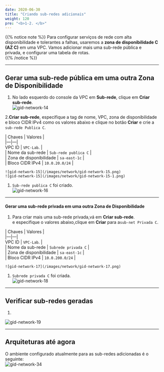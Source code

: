 ```yaml
---
date: 2020-06-30
title: "Criando sub-redes adicionais"  
weight: 120
pre: "<b>1-2. </b>"
---
```

  
{{% notice note %}}
Para configurar serviços de rede com alta disponibilidade e tolerantes a falhas, usaremos a **zona de disponibilidade C (AZ C)** em uma VPC. Vamos adicionar mais uma sub-rede pública e privada, e configurar uma tabela de rotas.  
{{% /notice %}}
  
----
  
## Gerar uma sub-rede pública em uma outra Zona de Disponibilidade
1. No lado esquerdo do console da VPC em **Sub-rede**, clique em **Criar sub-rede**.  
![gid-network-14](/images/network/gid-network-14.png)
  
2.**Criar sub-rede**, especifique a tag de nome, VPC, zona de disponibilidade e bloco CIDR IPv4 como os valores abaixo e clique no botão **Criar** e crie a ` sub-rede Publica C`.  
  
| Chaves | Valores |  
|—|—|  
 VPC ID | `VPC-Lab`. |  
| Nome da sub-rede | `Sub-rede publica C` |  
| Zona de disponibilidade | `sa-east-1c` |  
| Bloco CIDR IPv4 | `10.0.20.0/24` |  
  
    ![gid-network-15](/images/network/gid-network-15.png)  
    ![gid-network-15](/images/network/gid-network-15-1.png)  
  
1. `Sub-rede publica C` foi criado.  
![gid-network-16](/images/network/gid-network-16.png)  
  
----
  
#### Gerar uma sub-rede privada em uma outra Zona de Disponibilidade 
1. Para criar mais uma sub-rede privada,vá em **Criar sub-rede**.  
e especifique o valores abaixo,clique em **Criar** para a`sub-net Privada C`.  
  
| Chaves | Valores |  
|—|—|  
 VPC ID |  `VPC-Lab`. |  
| Nome da sub-rede | `Subrede privada C` |  
| Zona de disponibilidade | `sa-east-1c` |  
| Bloco CIDR IPv4 | `10.0.200.0/24` |  
  
    ![gid-network-17](/images/network/gid-network-17.png)  
  
1. `Subrede privada C` foi criada.  
![gid-network-18](/images/network/gid-network-18.png)  
  
----
  
## Verificar sub-redes geradas  
1. 
![gid-network-19](/images/network/gid-network-19.png)  
  
----
  
## Arquiteturas até agora 
O ambiente configurado atualmente para as sub-redes adicionadas é o seguinte:  
![gid-network-34](/images/network/gid-network-34.svg)
